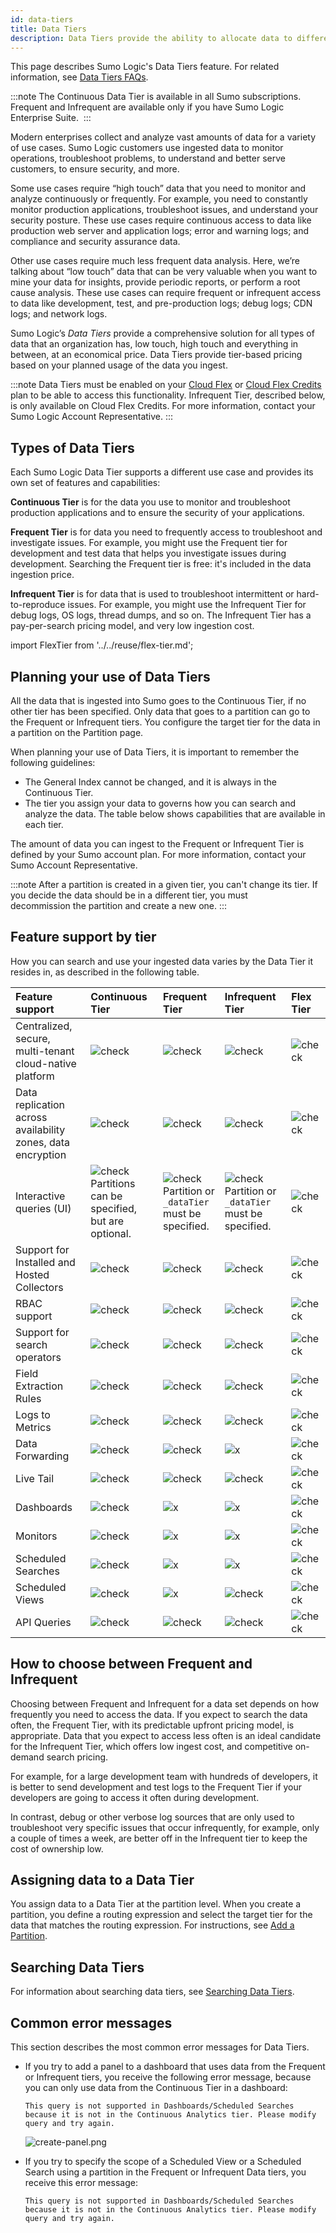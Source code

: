 ```yaml
---
id: data-tiers
title: Data Tiers
description: Data Tiers provide the ability to allocate data to different storage tiers based on frequency of access - Continuous, Frequent, Infrequent, and Flex.
---
```



This page describes Sumo Logic's Data Tiers feature. For related information, see [Data Tiers FAQs](data-tiers-faqs.md).

:::note
The Continuous Data Tier is available in all Sumo subscriptions. Frequent and Infrequent are available only if you have Sumo Logic Enterprise Suite. 
:::

Modern enterprises collect and analyze vast amounts of data for a variety of use cases. Sumo Logic customers use ingested data to monitor operations, troubleshoot problems, to understand and better serve customers, to ensure security, and more. 

Some use cases require “high touch” data that you need to monitor and analyze continuously or frequently. For example, you need to constantly monitor production applications, troubleshoot issues, and understand your security posture. These use cases require continuous access to data like production web server and application logs; error and warning logs; and compliance and security assurance data.

Other use cases require much less frequent data analysis. Here, we’re talking about “low touch” data that can be very valuable when you want to mine your data for insights, provide periodic reports, or perform a root cause analysis. These use cases can require frequent or infrequent access to data like development, test, and pre-production logs; debug logs; CDN logs; and network logs.

Sumo Logic’s *Data Tiers* provide a comprehensive solution for all types of data that an organization has, low touch, high touch and everything in between, at an economical price. Data Tiers provide tier-based pricing based on your planned usage of the data you ingest. 

:::note
Data Tiers must be enabled on your [Cloud Flex](/docs/manage/manage-subscription/cloud-flex-accounts.md) or [Cloud Flex Credits](/docs/manage/manage-subscription/cloud-flex-credits-accounts.md) plan to be able to access this functionality. Infrequent Tier, described below, is only available on Cloud Flex Credits. For more information, contact your Sumo Logic Account Representative.
:::

## Types of Data Tiers 

Each Sumo Logic Data Tier supports a different use case and provides its own set of features and capabilities: 

**Continuous Tier** is for the data you use to monitor and troubleshoot production applications and to ensure the security of your applications. 

**Frequent Tier** is for data you need to frequently access to troubleshoot and investigate issues. For example, you might use the Frequent tier for development and test data that helps you investigate issues during development. Searching the Frequent tier is free: it's included in the data ingestion price.

**Infrequent Tier** is for data that is used to troubleshoot intermittent or hard-to-reproduce issues. For example, you might use the Infrequent Tier for debug logs, OS logs, thread dumps, and so on. The Infrequent Tier has a pay-per-search pricing model, and very low ingestion cost.

import FlexTier from '../../reuse/flex-tier.md';

<FlexTier/>

## Planning your use of Data Tiers 

All the data that is ingested into Sumo goes to the Continuous Tier, if no other tier has been specified. Only data that goes to a partition can go to the Frequent or Infrequent tiers. You configure the target tier for the data in a partition on the Partition page.

When planning your use of Data Tiers, it is important to remember the following guidelines:

* The General Index cannot be changed, and it is always in the Continuous Tier.
* The tier you assign your data to governs how you can search and analyze the data. The table below shows capabilities that are available in each tier.

The amount of data you can ingest to the Frequent or Infrequent Tier is defined by your Sumo account plan. For more information, contact your Sumo Account Representative.

:::note
After a partition is created in a given tier, you can't change its tier. If you decide the data should be in a different tier, you must decommission the partition and create a new one.
:::

## Feature support by tier

How you can search and use your ingested data varies by the Data Tier it resides in, as described in the following table. 

| Feature support | Continuous Tier | Frequent Tier | Infrequent Tier | Flex Tier
| :-- | :-- | :-- | :-- | :--
| Centralized, secure, multi-tenant cloud-native platform | ![check](/img/reuse/check.png) |![check](/img/reuse/check.png) |![check](/img/reuse/check.png) | ![check](/img/reuse/check.png)
| Data replication across availability zones, data encryption | ![check](/img/reuse/check.png) |![check](/img/reuse/check.png) |![check](/img/reuse/check.png) | ![check](/img/reuse/check.png)
| Interactive queries (UI) | ![check](/img/reuse/check.png)<br/>Partitions can be specified, but are optional. |![check](/img/reuse/check.png)<br/>Partition or `_dataTier` must be specified. |![check](/img/reuse/check.png)<br/>Partition or `_dataTier` must be specified. |![check](/img/reuse/check.png)
| Support for Installed and Hosted Collectors | ![check](/img/reuse/check.png) |![check](/img/reuse/check.png) |![check](/img/reuse/check.png) |![check](/img/reuse/check.png)
| RBAC support | ![check](/img/reuse/check.png) |![check](/img/reuse/check.png) |![check](/img/reuse/check.png) |![check](/img/reuse/check.png)
| Support for search operators | ![check](/img/reuse/check.png) |![check](/img/reuse/check.png) |![check](/img/reuse/check.png) |![check](/img/reuse/check.png)
| Field Extraction Rules | ![check](/img/reuse/check.png) |![check](/img/reuse/check.png) |![check](/img/reuse/check.png) |![check](/img/reuse/check.png)
| Logs to Metrics | ![check](/img/reuse/check.png) |![check](/img/reuse/check.png) |![check](/img/reuse/check.png) |![check](/img/reuse/check.png)
| Data Forwarding | ![check](/img/reuse/check.png) |![check](/img/reuse/check.png) |![x](/img/reuse/x.png) |![check](/img/reuse/check.png)
| Live Tail | ![check](/img/reuse/check.png) |![check](/img/reuse/check.png) |![check](/img/reuse/check.png) |![check](/img/reuse/check.png)
| Dashboards | ![check](/img/reuse/check.png) |![x](/img/reuse/x.png) |![x](/img/reuse/x.png) |![check](/img/reuse/check.png)
| Monitors | ![check](/img/reuse/check.png) |![x](/img/reuse/x.png) |![x](/img/reuse/x.png) |![check](/img/reuse/check.png)
| Scheduled Searches | ![check](/img/reuse/check.png) |![x](/img/reuse/x.png) |![x](/img/reuse/x.png) |![check](/img/reuse/check.png)
| Scheduled Views | ![check](/img/reuse/check.png) |![x](/img/reuse/x.png) |![check](/img/reuse/x.png) |![check](/img/reuse/check.png)
| API Queries |  ![check](/img/reuse/check.png) |![check](/img/reuse/check.png) |![check](/img/reuse/check.png) | ![check](/img/reuse/check.png)


## How to choose between Frequent and Infrequent 

Choosing between Frequent and Infrequent for a data set depends on how frequently you need to access the data. If you expect to search the data often, the Frequent Tier, with its predictable upfront pricing model, is appropriate. Data that you expect to access less often is an ideal candidate for the Infrequent Tier, which offers low ingest cost, and competitive on-demand search pricing.

For example, for a large development team with hundreds of developers, it is better to send development and test logs to the Frequent Tier if your developers are going to access it often during development. 

In contrast, debug or other verbose log sources that are only used to troubleshoot very specific issues that occur infrequently, for example, only a couple of times a week, are better off in the Infrequent tier to keep the cost of ownership low.  

## Assigning data to a Data Tier

You assign data to a Data Tier at the partition level. When you create a partition, you define a routing expression and select the target tier for the data that matches the routing expression. For instructions, see [Add a Partition](/docs/manage/partitions-data-tiers/create-edit-partition.md).

## Searching Data Tiers 

For information about searching data tiers, see [Searching Data Tiers](searching-data-tiers.md).

## Common error messages

This section describes the most common error messages for Data Tiers.

* If you try to add a panel to a dashboard that uses data from the Frequent or Infrequent tiers, you receive the following error message, because you can only use data from the Continuous Tier in a dashboard:

    ```
    This query is not supported in Dashboards/Scheduled Searches because it is not in the Continuous Analytics tier. Please modify query and try again.
    ```

    ![create-panel.png](/img/partitions-data-tiers/no-dashboard-support.png)    

* If you try to specify the scope of a Scheduled View or a Scheduled Search using a partition in the Frequent or Infrequent Data tiers, you receive this error message:

    ```
    This query is not supported in Dashboards/Scheduled Searches because it is not in the Continuous Analytics tier. Please modify query and try again.
    ```
